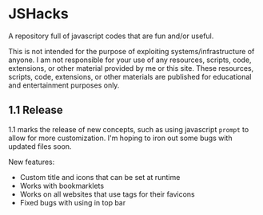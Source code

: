 # JSHacks
A repository full of javascript codes that are fun and/or useful.


This is not intended for the purpose of exploiting systems/infrastructure of anyone. I am not responsible for your use of any resources, scripts, code, extensions, or other material provided by me or this site. These resources, scripts, code, extensions, or other materials are published for educational and entertainment purposes only. 

## 1.1 Release

1.1 marks the release of new concepts, such as using javascript `prompt` to allow for more customization. I'm hoping to iron out some bugs with updated files soon.

New features:

- Custom title and icons that can be set at runtime
- Works with bookmarklets
- Works on all websites that use <link> tags for their favicons
- Fixed bugs with using in top bar
